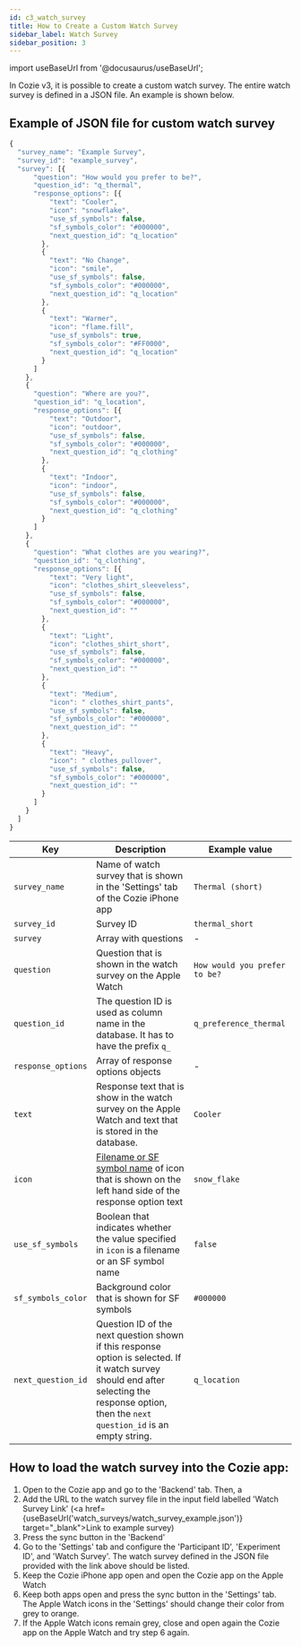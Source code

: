 ```yaml
---
id: c3_watch_survey
title: How to Create a Custom Watch Survey
sidebar_label: Watch Survey
sidebar_position: 3
---
```


import useBaseUrl from '@docusaurus/useBaseUrl';

In Cozie v3, it is possible to create a custom watch survey. The entire watch survey is defined in a JSON file. An example is shown below.

## Example of JSON file for custom watch survey

```js title="example_survey.json"
{
  "survey_name": "Example Survey",
  "survey_id": "example_survey",
  "survey": [{
      "question": "How would you prefer to be?",
      "question_id": "q_thermal",
      "response_options": [{
          "text": "Cooler",
          "icon": "snowflake",
          "use_sf_symbols": false,
          "sf_symbols_color": "#000000",
          "next_question_id": "q_location"
        },
        {
          "text": "No Change",
          "icon": "smile",
          "use_sf_symbols": false,
          "sf_symbols_color": "#000000",
          "next_question_id": "q_location"
        },
        {
          "text": "Warmer",
          "icon": "flame.fill",
          "use_sf_symbols": true,
          "sf_symbols_color": "#FF0000",
          "next_question_id": "q_location"
        }
      ]
    },
    {
      "question": "Where are you?",
      "question_id": "q_location",
      "response_options": [{
          "text": "Outdoor",
          "icon": "outdoor",
          "use_sf_symbols": false,
          "sf_symbols_color": "#000000",
          "next_question_id": "q_clothing"
        },
        {
          "text": "Indoor",
          "icon": "indoor",
          "use_sf_symbols": false,
          "sf_symbols_color": "#000000",
          "next_question_id": "q_clothing"
        }
      ]
    },
    {
      "question": "What clothes are you wearing?",
      "question_id": "q_clothing",
      "response_options": [{
          "text": "Very light",
          "icon": "clothes_shirt_sleeveless",
          "use_sf_symbols": false,
          "sf_symbols_color": "#000000",
          "next_question_id": ""
        },
        {
          "text": "Light",
          "icon": "clothes_shirt_short",
          "use_sf_symbols": false,
          "sf_symbols_color": "#000000",
          "next_question_id": ""
        },
        {
          "text": "Medium",
          "icon": " clothes_shirt_pants",
          "use_sf_symbols": false,
          "sf_symbols_color": "#000000",
          "next_question_id": ""
        },
        {
          "text": "Heavy",
          "icon": " clothes_pullover",
          "use_sf_symbols": false,
          "sf_symbols_color": "#000000",
          "next_question_id": ""
        }
      ]
    }
  ]
}
```
 
| Key | Description | Example value |
|-----|-------------|----------------|
| `survey_name`      | Name of watch survey that is shown in the 'Settings' tab of the Cozie iPhone app | `Thermal (short)` |
| `survey_id`        | Survey ID | `thermal_short` |
| `survey`           | Array with questions | - |
| `question`         | Question that is shown in the watch survey on the Apple Watch | `How would you prefer to be?` |
| `question_id`      | The question ID is used as column name in the database. It has to have the prefix `q_` | `q_preference_thermal` |
| `response_options` | Array of response options objects | - |
| `text`             | Response text that is show in the watch survey on the Apple Watch and text that is stored in the database. | `Cooler`  |
| `icon`             | [Filename or SF symbol name](c3_watch_survey_icons) of icon that is shown on the left hand side of the response option text | `snow_flake` |
| `use_sf_symbols`   | Boolean that indicates whether the value specified in `icon` is a filename or an SF symbol name  | `false` |
| `sf_symbols_color` | Background color that is shown for SF symbols | `#000000` |
| `next_question_id` | Question ID of the next question shown if this response option is selected. If it watch survey should end after selecting the response option, then the `next question_id` is an empty string. | `q_location` |

## How to load the watch survey into the Cozie app:
1. Open to the Cozie app and go to the 'Backend' tab. Then, a
2. Add the URL to the watch survey file in the input field labelled 'Watch Survey Link' (<a href={useBaseUrl('watch_surveys/watch_survey_example.json')} target="_blank">Link to example survey</a>)
3. Press the sync button in the 'Backend'
4. Go to the 'Settings' tab and configure the 'Participant ID', 'Experiment ID', and 'Watch Survey'. The watch survey defined in the JSON file provided with the link above should be listed.
5. Keep the Cozie iPhone app open and open the Cozie app on the Apple Watch
6. Keep both apps open and press the sync button in the 'Settings' tab. The Apple Watch icons in the 'Settings' should change their color from grey to orange.
7. If the Apple Watch icons remain grey, close and open again the Cozie app on the Apple Watch and try step 6 again.